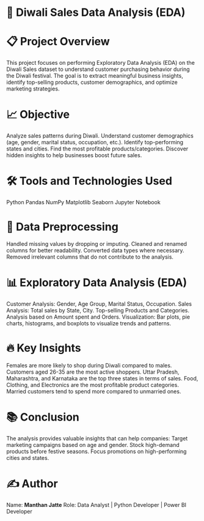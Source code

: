 # 🎉 Diwali Sales Data Analysis (EDA)

# 📋 Project Overview
This project focuses on performing Exploratory Data Analysis (EDA) on the Diwali Sales dataset to understand customer purchasing behavior during the Diwali festival.
The goal is to extract meaningful business insights, identify top-selling products, customer demographics, and optimize marketing strategies.

# 📈 Objective
Analyze sales patterns during Diwali.
Understand customer demographics (age, gender, marital status, occupation, etc.).
Identify top-performing states and cities.
Find the most profitable products/categories.
Discover hidden insights to help businesses boost future sales.

# 🛠️ Tools and Technologies Used
Python
Pandas
NumPy
Matplotlib
Seaborn
Jupyter Notebook

# 🧹 Data Preprocessing
Handled missing values by dropping or imputing.
Cleaned and renamed columns for better readability.
Converted data types where necessary.
Removed irrelevant columns that do not contribute to the analysis.

# 📊 Exploratory Data Analysis (EDA)
Customer Analysis: Gender, Age Group, Marital Status, Occupation.
Sales Analysis:
Total sales by State, City.
Top-selling Products and Categories.
Analysis based on Amount spent and Orders.
Visualization:
Bar plots, pie charts, histograms, and boxplots to visualize trends and patterns.

# 🔥 Key Insights
Females are more likely to shop during Diwali compared to males.
Customers aged 26-35 are the most active shoppers.
Uttar Pradesh, Maharashtra, and Karnataka are the top three states in terms of sales.
Food, Clothing, and Electronics are the most profitable product categories.
Married customers tend to spend more compared to unmarried ones.

# 📚 Conclusion
The analysis provides valuable insights that can help companies:
Target marketing campaigns based on age and gender.
Stock high-demand products before festive seasons.
Focus promotions on high-performing cities and states.

# ✍️ Author
Name: **Manthan Jatte**
Role: Data Analyst | Python Developer | Power BI Developer
